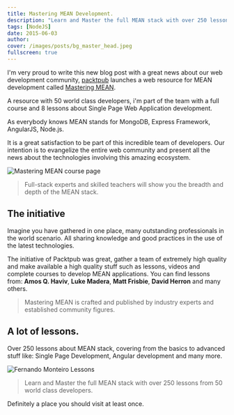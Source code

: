 ```yaml
---
title: Mastering MEAN Development.
description: "Learn and Master the full MEAN stack with over 250 lessons from 50 world class developers."
tags: [NodeJS]
date: 2015-06-03
author:
cover: /images/posts/bg_master_head.jpeg
fullscreen: true
---
```


I'm very proud to write this new blog post with a great news about our web development community,
[packtpub](http://packtpub.com/) launches a web resource for MEAN development called [Mastering MEAN](https://masteringmean.com/).

A resource with 50 world class developers, i'm part of the team with a full course and 8 lessons about Single Page Web Application development.

As everybody knows MEAN stands for MongoDB, Express Framework, AngularJS, Node.js.

It is a great satisfaction to be part of this incredible team of developers.
Our intention is to evangelize the entire web community and present all the news about the technologies involving this amazing ecosystem.

![Mastering MEAN course page](/images/posts/masteringmean1.png)

>  Full-stack experts and skilled teachers will show you the breadth and depth of the MEAN stack.

## The initiative
Imagine you have gathered in one place, many outstanding professionals in the world scenario. All sharing knowledge and good practices in the use of the latest technologies.

The initiative of Packtpub was great, gather a team of extremely high quality and make available a high quality stuff such as lessons, videos and complete courses to develop MEAN applications.
You can find lessons from: **Amos Q. Haviv**, **Luke Madera**, **Matt Frisbie**, **David Herron** and many others.

> Mastering MEAN is crafted and published by industry experts and established community figures.

## A lot of lessons.
Over 250 lessons about MEAN stack, covering from the basics to advanced stuff like: Single Page Development, Angular development and many more.

![Fernando Monteiro Lessons](/images/posts/fernando-monteiro-lessons.png)

> Learn and Master the full MEAN stack with over 250 lessons from 50 world class developers.

Definitely a place you should visit at least once.
